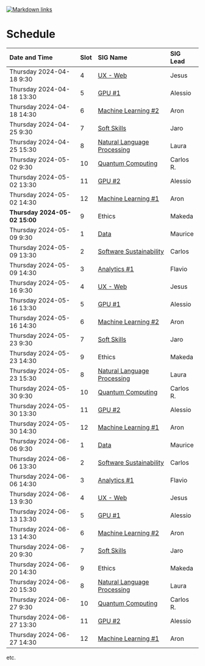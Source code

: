[![Markdown links](https://github.com/nlesc-sigs/current/actions/workflows/link-checker.yml/badge.svg)](https://github.com/nlesc-sigs/current/actions/workflows/link-checker.yml)

# Schedule

| Date and Time             | Slot | SIG Name                                                      | SIG Lead |
| :--                       | :--  | :--                                                           | :--      |
| Thursday 2024-04-18 9:30  | 4    | [UX - Web](granted/ux.md)                                     | Jesus    |
| Thursday 2024-04-18 13:30 | 5    | [GPU #1](granted/gpu.md)                                      | Alessio  |
| Thursday 2024-04-18 14:30 | 6    | [Machine Learning #2](granted/machine-learning.md)            | Aron     |
| Thursday 2024-04-25 9:30  | 7    | [Soft Skills](granted/soft-skills.md)                         | Jaro     |
| Thursday 2024-04-25 15:30 | 8    | [Natural Language Processing](granted/nlp.md)                 | Laura    |
| Thursday 2024-05-02 9:30  | 10   | [Quantum Computing](granted/qc.md)                            | Carlos R.   |
| Thursday 2024-05-02 13:30 | 11   | [GPU #2](granted/gpu.md)                                      | Alessio  |
| Thursday 2024-05-02 14:30 | 12   | [Machine Learning #1](granted/machine-learning.md)            | Aron     |
| **Thursday 2024-05-02 15:00** | 9    | Ethics                                                        | Makeda   |
| Thursday 2024-05-09 9:30  | 1    | [Data](granted/data.md)                                       | Maurice  |
| Thursday 2024-05-09 13:30 | 2    | [Software Sustainability](granted/software-sustainability.md) | Carlos   |
| Thursday 2024-05-09 14:30 | 3    | [Analytics #1](granted/analytics.md)                          | Flavio   |
| Thursday 2024-05-16 9:30  | 4    | [UX - Web](granted/ux.md)                                     | Jesus    |
| Thursday 2024-05-16 13:30 | 5    | [GPU #1](granted/gpu.md)                                      | Alessio  |
| Thursday 2024-05-16 14:30 | 6    | [Machine Learning #2](granted/machine-learning.md)            | Aron     |
| Thursday 2024-05-23 9:30  | 7    | [Soft Skills](granted/soft-skills.md)                         | Jaro     |
| Thursday 2024-05-23 14:30 | 9    | Ethics                                                        | Makeda   |
| Thursday 2024-05-23 15:30 | 8    | [Natural Language Processing](granted/nlp.md)                 | Laura    |
| Thursday 2024-05-30 9:30  | 10   | [Quantum Computing](granted/qc.md)                            | Carlos R.   |
| Thursday 2024-05-30 13:30 | 11   | [GPU #2](granted/gpu.md)                                      | Alessio  |
| Thursday 2024-05-30 14:30 | 12   | [Machine Learning #1](granted/machine-learning.md)            | Aron     |
| Thursday 2024-06-06 9:30  | 1    | [Data](granted/data.md)                                       | Maurice  |
| Thursday 2024-06-06 13:30 | 2    | [Software Sustainability](granted/software-sustainability.md) | Carlos   |
| Thursday 2024-06-06 14:30 | 3    | [Analytics #1](granted/analytics.md)                          | Flavio   |
| Thursday 2024-06-13 9:30  | 4    | [UX - Web](granted/ux.md)                                     | Jesus    |
| Thursday 2024-06-13 13:30 | 5    | [GPU #1](granted/gpu.md)                                      | Alessio  |
| Thursday 2024-06-13 14:30 | 6    | [Machine Learning #2](granted/machine-learning.md)            | Aron     |
| Thursday 2024-06-20 9:30  | 7    | [Soft Skills](granted/soft-skills.md)                         | Jaro     |
| Thursday 2024-06-20 14:30 | 9    | Ethics                                                        | Makeda   |
| Thursday 2024-06-20 15:30 | 8    | [Natural Language Processing](granted/nlp.md)                 | Laura    |
| Thursday 2024-06-27 9:30  | 10   | [Quantum Computing](granted/qc.md)                            | Carlos R.   |
| Thursday 2024-06-27 13:30 | 11   | [GPU #2](granted/gpu.md)                                      | Alessio  |
| Thursday 2024-06-27 14:30 | 12   | [Machine Learning #1](granted/machine-learning.md)            | Aron     |

etc.
